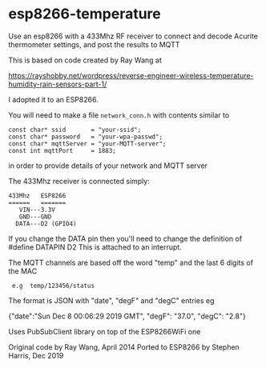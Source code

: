 # esp8266-temperature
Use an esp8266 with a 433Mhz RF receiver to connect and decode Acurite
thermometer settings, and post the results to MQTT

This is based on code created by Ray Wang at

  https://rayshobby.net/wordpress/reverse-engineer-wireless-temperature-humidity-rain-sensors-part-1/

I adopted it to an ESP8266.

You will need to make a file `network_conn.h` with contents similar to

    const char* ssid       = "your-ssid";
    const char* password   = "your-wpa-passwd";
    const char* mqttServer = "your-MQTT-server";
    const int mqttPort     = 1883;

in order to provide details of your network and MQTT server

The 433Mhz receiver is connected simply:

    433Mhz   ESP8266
    ======   =======
       VIN---3.3V
       GND---GND
      DATA---D2 (GPIO4)

If you change the DATA pin then you'll need to change the definition of
  #define DATAPIN  D2
This is attached to an interrupt.

The MQTT channels are based off the word "temp" and the last 6 digits of the MAC
   
     e.g  temp/123456/status

The format is JSON with "date", "degF" and "degC" entries
eg

  {"date":"Sun Dec  8 00:06:29 2019 GMT", "degF": "37.0", "degC": "2.8"}

Uses PubSubClient library on top of the ESP8266WiFi one
   
Original code by Ray Wang, April 2014
Ported to ESP8266 by Stephen Harris, Dec 2019
